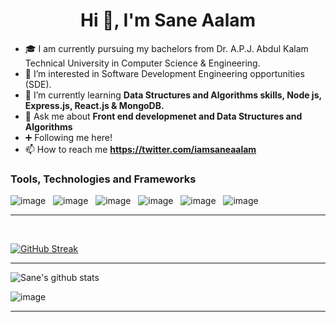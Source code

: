 <h1 align="center">Hi 👋, I'm Sane Aalam </h1>

- 🎓 I am currently pursuing my bachelors from Dr. A.P.J. Abdul Kalam Technical University in Computer Science & Engineering.
- 👀 I’m interested in Software Development Engineering opportunities (SDE).
- 🌱 I’m currently learning **Data Structures and Algorithms skills, Node js, Express.js, React.js & MongoDB.**
- 💬 Ask me about **Front end developmenet and Data Structures and Algorithms**
- ➕ Following me here! 
- 📫 How to reach me **https://twitter.com/iamsaneaalam**

### Tools, Technologies and Frameworks

![image](https://img.shields.io/badge/JavaScript-323330?style=for-the-badge&logo=javascript&logoColor=F7DF1E) &nbsp; ![image](https://img.shields.io/badge/React-61dafb?style=for-the-badge&logo=react&logoColor=000) &nbsp; ![image](https://img.shields.io/badge/Redux-593D88?style=for-the-badge&logo=redux&logoColor=white) &nbsp; ![image](https://img.shields.io/badge/MongoDB-4EA94B?style=for-the-badge&logo=mongodb&logoColor=white) &nbsp; ![image](https://img.shields.io/badge/Material--UI-0081CB?style=for-the-badge&logo=material-ui&logoColor=white) &nbsp; ![image](https://img.shields.io/badge/Bootstrap-563D7C?style=for-the-badge&logo=bootstrap&logoColor=white)
<hr>
<br>

<a href="https://git.io/streak-stats"><img src="https://github-readme-streak-stats.herokuapp.com?user=sane-aalam" alt="GitHub Streak" /></a>
<hr>

![Sane's github stats](https://github-readme-stats.vercel.app/api?username=sane-aalam&theme=nightowl&show_icons=true)
<br>

![image](https://github-readme-stats.vercel.app/api/top-langs/?username=sane-aalam&layout=compact&theme=material-palenight)

<hr>
